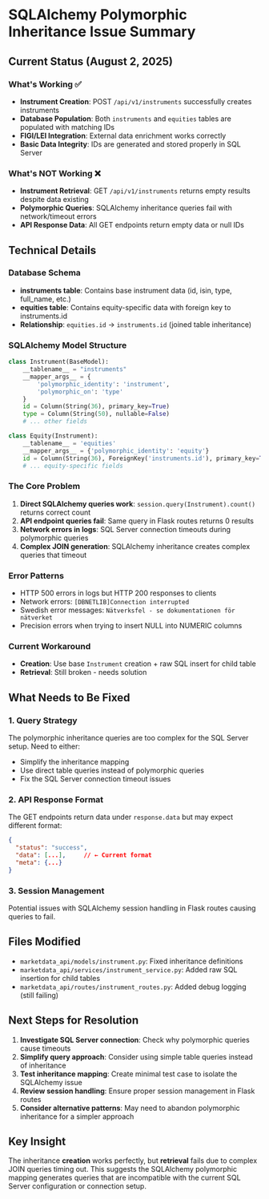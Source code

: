 # SQLAlchemy Polymorphic Inheritance Issue Summary

## Current Status (August 2, 2025)

### What's Working ✅
- **Instrument Creation**: POST `/api/v1/instruments` successfully creates instruments
- **Database Population**: Both `instruments` and `equities` tables are populated with matching IDs
- **FIGI/LEI Integration**: External data enrichment works correctly
- **Basic Data Integrity**: IDs are generated and stored properly in SQL Server

### What's NOT Working ❌
- **Instrument Retrieval**: GET `/api/v1/instruments` returns empty results despite data existing
- **Polymorphic Queries**: SQLAlchemy inheritance queries fail with network/timeout errors
- **API Response Data**: All GET endpoints return empty data or null IDs

## Technical Details

### Database Schema
- **instruments table**: Contains base instrument data (id, isin, type, full_name, etc.)
- **equities table**: Contains equity-specific data with foreign key to instruments.id
- **Relationship**: `equities.id` → `instruments.id` (joined table inheritance)

### SQLAlchemy Model Structure
```python
class Instrument(BaseModel):
    __tablename__ = "instruments"
    __mapper_args__ = {
        'polymorphic_identity': 'instrument',
        'polymorphic_on': 'type'
    }
    id = Column(String(36), primary_key=True)
    type = Column(String(50), nullable=False)
    # ... other fields

class Equity(Instrument):
    __tablename__ = 'equities'
    __mapper_args__ = {'polymorphic_identity': 'equity'}
    id = Column(String(36), ForeignKey('instruments.id'), primary_key=True)
    # ... equity-specific fields
```

### The Core Problem
1. **Direct SQLAlchemy queries work**: `session.query(Instrument).count()` returns correct count
2. **API endpoint queries fail**: Same query in Flask routes returns 0 results
3. **Network errors in logs**: SQL Server connection timeouts during polymorphic queries
4. **Complex JOIN generation**: SQLAlchemy inheritance creates complex queries that timeout

### Error Patterns
- HTTP 500 errors in logs but HTTP 200 responses to clients
- Network errors: `[DBNETLIB]Connection interrupted` 
- Swedish error messages: `Nätverksfel - se dokumentationen för nätverket`
- Precision errors when trying to insert NULL into NUMERIC columns

### Current Workaround
- **Creation**: Use base `Instrument` creation + raw SQL insert for child table
- **Retrieval**: Still broken - needs solution

## What Needs to Be Fixed

### 1. Query Strategy
The polymorphic inheritance queries are too complex for the SQL Server setup. Need to either:
- Simplify the inheritance mapping
- Use direct table queries instead of polymorphic queries
- Fix the SQL Server connection timeout issues

### 2. API Response Format
The GET endpoints return data under `response.data` but may expect different format:
```json
{
  "status": "success",
  "data": [...],     // ← Current format
  "meta": {...}
}
```

### 3. Session Management
Potential issues with SQLAlchemy session handling in Flask routes causing queries to fail.

## Files Modified
- `marketdata_api/models/instrument.py`: Fixed inheritance definitions
- `marketdata_api/services/instrument_service.py`: Added raw SQL insertion for child tables
- `marketdata_api/routes/instrument_routes.py`: Added debug logging (still failing)

## Next Steps for Resolution
1. **Investigate SQL Server connection**: Check why polymorphic queries cause timeouts
2. **Simplify query approach**: Consider using simple table queries instead of inheritance
3. **Test inheritance mapping**: Create minimal test case to isolate the SQLAlchemy issue
4. **Review session handling**: Ensure proper session management in Flask routes
5. **Consider alternative patterns**: May need to abandon polymorphic inheritance for a simpler approach

## Key Insight
The inheritance **creation** works perfectly, but **retrieval** fails due to complex JOIN queries timing out. This suggests the SQLAlchemy polymorphic mapping generates queries that are incompatible with the current SQL Server configuration or connection setup.
